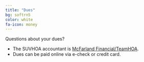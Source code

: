 ```yaml
---
title: "Dues"
bg: softrn5
color: white
fa-icon: money
---
```


Questions about your dues?
- The SUVHOA accountant is [McFarland Financial/TeamHOA](https://teamhoa.com/).
- Dues can be paid online via e-check or credit card.
